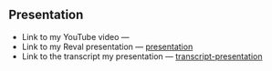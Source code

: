 ## Presentation 
 * Link to my YouTube video — 
 * Link to my Reval presentation — [presentation](https://antowa-qq-presentation.netlify.app/#/)
 * Link to the transcript my presentation — [transcript-presentation](https://github.com/rolling-scopes-school/antowa-qq-RS2020Q1/blob/presentation/transcript-presentation.md)

